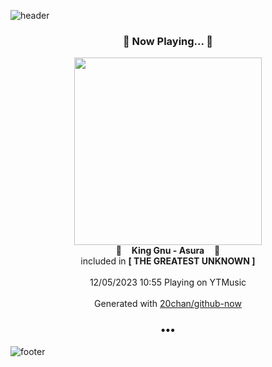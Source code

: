 ![header](https://capsule-render.vercel.app/api?type=wave&height=170&section=header&fontColor=090707&fontAlignX=45&fontAlignY=65&fontSize=100)

<h3 align="center">🎵 Now Playing... 🎵</h3>
<p align="center">
  <a href="https://music.youtube.com/watch?v=Kcv2qU-U5Ic">
    <img width="300" src="https://lh3.googleusercontent.com/JXBhGHLdtcnnywU7nHbVhz9UZeWTHgkZ8FbkZd3osfg2SUWAHRTm8rEJlNBQVQuG33Gf9kgBqoSPwMsljw">
  </a>
  <br>
  🎵&nbsp&nbsp&nbsp <b>King Gnu - Asura</b> &nbsp&nbsp&nbsp🎵
  <br>
  included in <b>[ THE GREATEST UNKNOWN ]</b>
  
  <br />
  <br />
  12/05/2023 10:55 Playing on YTMusic
  <br />
  <br />
  Generated with <a href="https://github.com/20chan/github-now">20chan/github-now</a>
</p>

<h3 align="center">•••</h3>

![footer](https://capsule-render.vercel.app/api?type=wave&height=150&section=footer)
